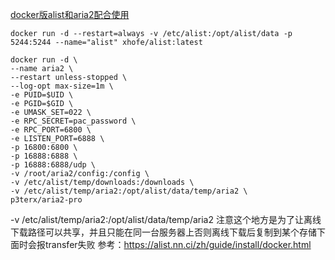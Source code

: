 [docker版alist和aria2配合使用](https://github.com/cloudswave/blog/issues/12)

```
docker run -d --restart=always -v /etc/alist:/opt/alist/data -p 5244:5244 --name="alist" xhofe/alist:latest

docker run -d \
--name aria2 \
--restart unless-stopped \
--log-opt max-size=1m \
-e PUID=$UID \
-e PGID=$GID \
-e UMASK_SET=022 \
-e RPC_SECRET=pac_password \
-e RPC_PORT=6800 \
-e LISTEN_PORT=6888 \
-p 16800:6800 \
-p 16888:6888 \
-p 16888:6888/udp \
-v /root/aria2/config:/config \
-v /etc/alist/temp/downloads:/downloads \
-v /etc/alist/temp/aria2:/opt/alist/data/temp/aria2 \
p3terx/aria2-pro
```
-v /etc/alist/temp/aria2:/opt/alist/data/temp/aria2 注意这个地方是为了让离线下载路径可以共享，并且只能在同一台服务器上否则离线下载后复制到某个存储下面时会报transfer失败
参考：https://alist.nn.ci/zh/guide/install/docker.html
<!--csdn-article-id:128254475-->